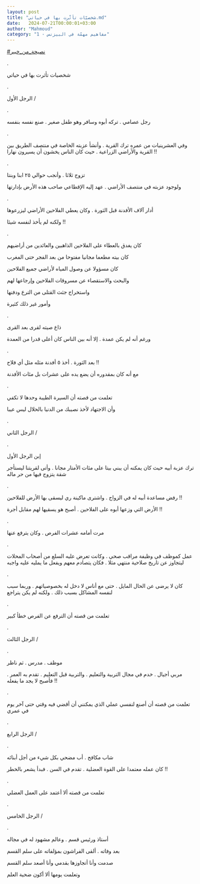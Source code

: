 ```yaml
---
layout: post
title: "شخصيّات تأثّرت بها في حياتي.md"
date:   2024-07-21T00:00:01+03:00
author: "Mahmoud"
category: "1 - مفاهيم مهمّة في البيزنس"
---
```

[<u>\#نصيحة_من_خبير</u>](https://www.facebook.com/hashtag/%D9%86%D8%B5%D9%8A%D8%AD%D8%A9_%D9%85%D9%86_%D8%AE%D8%A8%D9%8A%D8%B1?__eep__=6&__cft__%5b0%5d=AZVi4ln8tvUbqMCLaNN4qgRFz38AjLYLlcgEJ2J3rSv0rFUn-sVdaEwL_Jv7_b_igr9OKXnqXbeET-ZdG3ag1T4kKQD-kTYWs8XKc3UEvSkt4dTEMoA1Y-u0yP7KhseKEG4j8WApQwb4mIELx11Hjo-YYPeJjJJSJXjAbf8QZIwfRQ&__tn__=*NK-R)

.

شخصيات تأثرت بها في حياتي

.

الرجل الأول /

.

رجل عصامي . تركه أبوه وسافر وهو طفل صغير . صنع نفسه
بنفسه

.

وفي العشرينيات من عمره ترك القرية . وأنشأ عزبته الخاصة
في منتصف الطريق بين القرية والأراضي الزراعية . حيث كان الناس يخشون أن
يسيرون نهارا !!

.

تزوج ثلاثا . وأنجب حوالي ٢٥ ابنا وبنتا

ولوجود عزبته في منتصف الأراضي . عهد إليه الإقطاعي صاحب
هذه الأرض بإدارتها

.

أدار آلاف الأفدنة قبل الثورة . وكان يعطي الفلاحين
الأراضي ليزرعوها

ولكنه لم يأخذ لنفسه شيئا !!

.

كان يغدق بالعطاء على الفلاحين الذاهبين والعائدين من
أراضيهم

كان بيته مطعما مجانيا مفتوحا من بعد الفجر حتى
المغرب

كان مسؤولا عن وصول المياه لأراضي جميع الفلاحين

والبحث والاستقصاء عن مسروقات الفلاحين وإرجاعها
لهم

واستخراج جثث القتلى من الترع ودفنها

وأمور غير ذلك كثيرة

.

ذاع صيته لقرى بعد القرى

ورغم أنه لم يكن عمدة . إلا أنه بين الناس كان أعلى قدرا
من العمدة

.

بعد الثورة . أخذ ٥ أفدنة مثله مثل أي فلاح !!

مع أنه كان بمقدوره أن يضع يده على عشرات بل مئات
الأفدنة

.

تعلمت من قصته أن السيرة الطيبة وحدها لا تكفي

وأن الاجتهاد لأخذ نصيبك من الدنيا بالحلال ليس
عيبا

.

الرجل الثاني /

.

إبن الرجل الأول

ترك عزبة أبيه حيث كان يمكنه أن يبني بيتا على مئات
الأمتار مجانا . وأتى لقريتنا ليستأجر شقة يتزوج فيها من حر ماله

.

رفض مساعدة أبيه له في الزواج . واشترى ماكينة ري ليسقى
بها الأرض للفلاحين !!

الأرض التي وزعها أبوه على الفلاحين . أصبح هو يسقيها لهم
مقابل أجرة !!

.

مرت أمامه عشرات الفرص . وكان يترفع عنها

.

عمل كموظف في وظيفة مراقب صحي . وكانت تعرض عليه السلع من
أصحاب المحلات ليتجاوز عن تاريخ صلاحية منتهي مثلا . فكان يتصادم معهم
ويفعل ما يمليه عليه واجبه

.

كان لا يرضى عن الحال المايل . حتى مع أناس لا دخل له
بخصوصياتهم . وربما سبب لنفسه المشاكل بسبب ذلك . ولكنه لم يكن
يتراجع

.

تعلمت من قصته أن الترفع عن الفرص خطأ كبير

.

الرجل الثالث /

.

موظف . مدرس . ثم ناظر

مربي أجيال . خدم في مجال التربية والتعليم . والتربية قبل
التعليم . تقدم به العمر . فأصبح لا يجد ما يفعله !!

.

تعلمت من قصته أن أصنع لنفسي عملي الذي يمكنني أن أقضي فيه
وقتي حتى آخر يوم في عمري

.

الرجل الرابع /

.

شاب مكافح . أب مضحي بكل شيء من أجل أبنائه

كان عمله معتمدا على القوة العضلية . تقدم في السن . فبدأ
يشعر بالخطر !!

.

تعلمت من قصته ألا أعتمد على العمل العضلي

.

الرجل الخامس /

.

أستاذ ورئيس قسم . وعالم مشهود له في مجاله

بعد وفاته . ألقى الفراشون بمؤلفاته على سلم القسم

صدمت وأنا أتجاوزها بقدمي وأنا أصعد سلم القسم

وتعلمت يومها ألا أكون ضحية العلم

